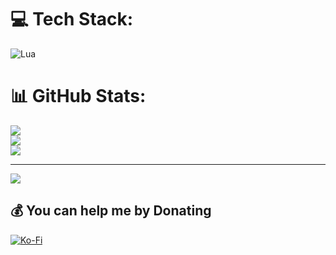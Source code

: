 
# 💻 Tech Stack:
![Lua](https://img.shields.io/badge/lua-%232C2D72.svg?style=for-the-badge&logo=lua&logoColor=white)
# 📊 GitHub Stats:
![](https://github-readme-stats.vercel.app/api?username=ArtChivegroup&theme=dark&hide_border=false&include_all_commits=true&count_private=true)<br/>
![](https://nirzak-streak-stats.vercel.app/?user=ArtChivegroup&theme=dark&hide_border=false)<br/>
![](https://github-readme-stats.vercel.app/api/top-langs/?username=ArtChivegroup&theme=dark&hide_border=false&include_all_commits=true&count_private=true&layout=compact)

---
[![](https://visitcount.itsvg.in/api?id=ArtChivegroup&icon=0&color=0)](https://visitcount.itsvg.in)

  ## 💰 You can help me by Donating
  [![Ko-Fi](https://img.shields.io/badge/Ko--fi-F16061?style=for-the-badge&logo=ko-fi&logoColor=white)](https://ko-fi.com/dmzartchive) 

  
<!-- Proudly created with GPRM ( https://gprm.itsvg.in ) -->
